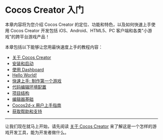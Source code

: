 # Cocos Creator 入门

本章内容将为您介绍 Cocos Creator 的定位、功能和特色，以及如何快速上手使用 Cocos Creator 开发包括 iOS、Android、HTML5、PC 客户端和各类"小游戏"的跨平台游戏产品！

本章包括以下能够让您用最快速度上手的教程内容：

- [关于 Cocos Creator](./introduction.md)
- [安装和启动](./install.md)
- [使用 Dashboard](./dashboard.md)
- [Hello World!](./hello-world.md)
- [快速上手: 制作第一个游戏](quick-start.md)
- [代码编辑环境配置](coding-setup.md)
- [项目结构](project-structure.md)
- [编辑器基础](basics/editor-overview.md)
- [Cocos2d-x 用户上手指南](cocos2d-x-guide.md)
- [获取帮助和支持](./support.md)

---

让我们现在就马上开始，请先阅读 [关于 Cocos Creator](introduction.md) 来了解这是一个怎样的游戏开发工具，能为开发者做什么。